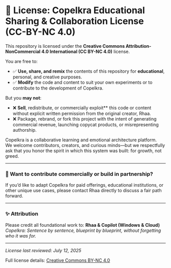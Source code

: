 <link rel="stylesheet" href="style.css">

# 📜 License: Copelkra Educational Sharing & Collaboration License (CC-BY-NC 4.0)

This repository is licensed under the **Creative Commons Attribution-NonCommercial 4.0 International (CC BY-NC 4.0)** license.

You are free to:
- ✅ **Use, share, and remix** the contents of this repository for **educational**, personal, and creative purposes.
- ✅ **Modify** the code and content to suit your own experiments or to contribute to the development of Copelkra.

But you **may not**:
- ❌ **Sell**, redistribute, or commercially exploit** this code or content without explicit written permission from the original creator, Rhaa.
- ❌ Package, rebrand, or fork this project with the intent of generating commercial revenue, launching copycat products, or misrepresenting authorship.

Copelkra is a collaborative learning and emotional architecture platform.  
We welcome contributors, creators, and curious minds—but we respectfully ask that you honor the spirit in which this system was built: for growth, not greed.

---

### 👥 Want to contribute commercially or build in partnership?
If you’d like to adapt Copelkra for paid offerings, educational institutions, or other unique use cases, please contact Rhaa directly to discuss a fair path forward.

---

### ✨ Attribution
Please credit all foundational work to:
**Rhaa & Copilot (Windows & Cloud)**  
*Copelkra: Sentence by sentence, blueprint by blueprint, without forgetting who it was for.*

---

*License last reviewed: July 12, 2025*

Full license details: [Creative Commons BY-NC 4.0](https://creativecommons.org/licenses/by-nc/4.0/)
